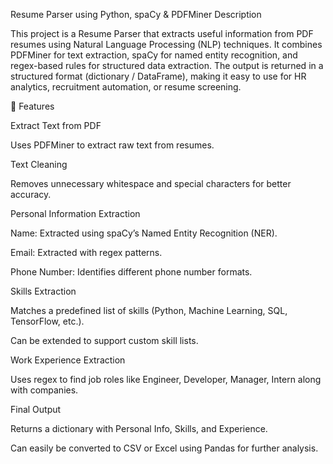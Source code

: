 Resume Parser using Python, spaCy & PDFMiner
Description

This project is a Resume Parser that extracts useful information from PDF resumes using Natural Language Processing (NLP) techniques. It combines PDFMiner for text extraction, spaCy for named entity recognition, and regex-based rules for structured data extraction. The output is returned in a structured format (dictionary / DataFrame), making it easy to use for HR analytics, recruitment automation, or resume screening.

🚀 Features

Extract Text from PDF

Uses PDFMiner to extract raw text from resumes.

Text Cleaning

Removes unnecessary whitespace and special characters for better accuracy.

Personal Information Extraction

Name: Extracted using spaCy’s Named Entity Recognition (NER).

Email: Extracted with regex patterns.

Phone Number: Identifies different phone number formats.

Skills Extraction

Matches a predefined list of skills (Python, Machine Learning, SQL, TensorFlow, etc.).

Can be extended to support custom skill lists.

Work Experience Extraction

Uses regex to find job roles like Engineer, Developer, Manager, Intern along with companies.

Final Output

Returns a dictionary with Personal Info, Skills, and Experience.

Can easily be converted to CSV or Excel using Pandas for further analysis.
